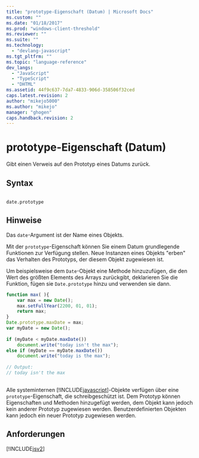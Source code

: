 ```yaml
---
title: "prototype-Eigenschaft (Datum) | Microsoft Docs"
ms.custom: ""
ms.date: "01/18/2017"
ms.prod: "windows-client-threshold"
ms.reviewer: ""
ms.suite: ""
ms.technology: 
  - "devlang-javascript"
ms.tgt_pltfrm: ""
ms.topic: "language-reference"
dev_langs: 
  - "JavaScript"
  - "TypeScript"
  - "DHTML"
ms.assetid: 44f9c637-7da7-4833-906d-358506f32ced
caps.latest.revision: 2
author: "mikejo5000"
ms.author: "mikejo"
manager: "ghogen"
caps.handback.revision: 2
---
```

# prototype-Eigenschaft (Datum)
Gibt einen Verweis auf den Prototyp eines Datums zurück.  
  
## Syntax  
  
```  
  
date.prototype  
```  
  
## Hinweise  
 Das `date`\-Argument ist der Name eines Objekts.  
  
 Mit der `prototype`\-Eigenschaft können Sie einem Datum grundlegende Funktionen zur Verfügung stellen.  Neue Instanzen eines Objekts "erben" das Verhalten des Prototyps, der diesem Objekt zugewiesen ist.  
  
 Um beispielsweise dem `Date`\-Objekt eine Methode hinzuzufügen, die den Wert des größten Elements des Arrays zurückgibt, deklarieren Sie die Funktion, fügen sie `Date.prototype` hinzu und verwenden sie dann.  
  
```javascript  
function max( ){  
    var max = new Date();  
    max.setFullYear(2200, 01, 01);  
    return max;  
}  
Date.prototype.maxDate = max;  
var myDate = new Date();  
  
if (myDate < myDate.maxDate())  
    document.write("today isn't the max");  
else if (myDate == myDate.maxDate())  
    document.write("today is the max");   
  
// Output:  
// today isn't the max  
  
```  
  
 Alle systeminternen [!INCLUDE[javascript](../../javascript/includes/javascript-md.md)]\-Objekte verfügen über eine `prototype`\-Eigenschaft, die schreibgeschützt ist.  Dem Prototyp können Eigenschaften und Methoden hinzugefügt werden, dem Objekt kann jedoch kein anderer Prototyp zugewiesen werden.  Benutzerdefinierten Objekten kann jedoch ein neuer Prototyp zugewiesen werden.  
  
## Anforderungen  
 [!INCLUDE[jsv2](../../javascript/reference/includes/jsv2-md.md)]